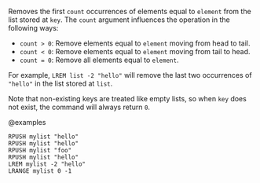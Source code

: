 Removes the first `count` occurrences of elements equal to `element` from the list
stored at `key`.
The `count` argument influences the operation in the following ways:

* `count > 0`: Remove elements equal to `element` moving from head to tail.
* `count < 0`: Remove elements equal to `element` moving from tail to head.
* `count = 0`: Remove all elements equal to `element`.

For example, `LREM list -2 "hello"` will remove the last two occurrences of
`"hello"` in the list stored at `list`.

Note that non-existing keys are treated like empty lists, so when `key` does not
exist, the command will always return `0`.

@examples

```cli
RPUSH mylist "hello"
RPUSH mylist "hello"
RPUSH mylist "foo"
RPUSH mylist "hello"
LREM mylist -2 "hello"
LRANGE mylist 0 -1
```

